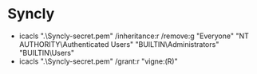 # Syncly



- icacls ".\Syncly-secret.pem" /inheritance:r /remove:g "Everyone" "NT AUTHORITY\Authenticated Users" "BUILTIN\Administrators" "BUILTIN\Users"
- icacls ".\Syncly-secret.pem" /grant:r "vigne:(R)"
